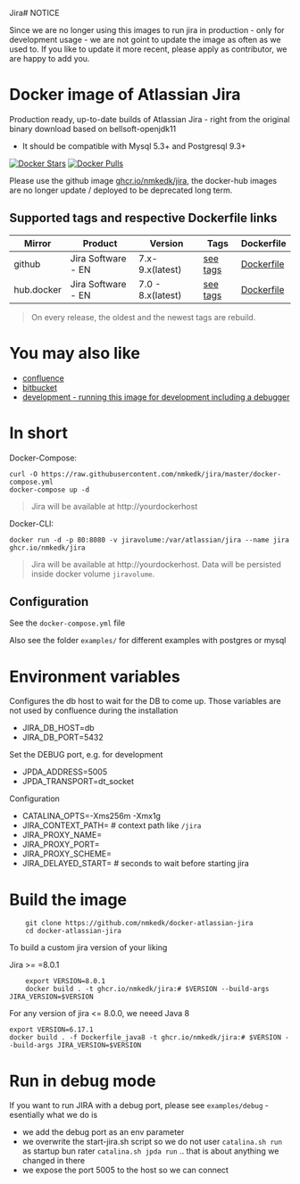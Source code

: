 Jira# NOTICE

Since we are no longer using this images to run jira in production - only for development usage - we are not goint to update the image as often as we used to.
If you like to update it more recent, please apply as contributor, we are happy to add you.

# Docker image of Atlassian Jira

Production ready, up-to-date builds of Atlassian Jira - right from the original binary download based on bellsoft-openjdk11

- It should be compatible with Mysql 5.3+ and Postgresql 9.3+

[![Docker Stars](https://img.shields.io/docker/stars/nmkedk/jira.svg)](https://hub.docker.com/r/nmkedk/jira/) [![Docker Pulls](https://img.shields.io/docker/pulls/nmkedk/jira.svg)](https://hub.docker.com/r/nmkedk/jira/)

Please use the github image [ghcr.io/nmkedk/jira](https://github.com/nmkedk/docker-atlassian-jira/pkgs/container/jira), the docker-hub images are no longer update / deployed to be deprecated long term.

## Supported tags and respective Dockerfile links

| Mirror     | Product            | Version          | Tags                                                       | Dockerfile                                                              |
| ---------- | ------------------ |------------------| ---------------------------------------------------------- | ----------------------------------------------------------------------- |
| github     | Jira Software - EN | 7.x-9.x(latest)  | [see tags](https://github.com/nmkedk/docker-atlassian-jira/pkgs/container/jira) | [Dockerfile](https://github.com/nmkedk/jira/blob/master/Dockerfile) |
| hub.docker | Jira Software - EN | 7.0 - 8.x(latest) | [see tags](https://hub.docker.com/r/nmkedk/jira/tags/) | [Dockerfile](https://github.com/nmkedk/jira/blob/master/Dockerfile) |

> On every release, the oldest and the newest tags are rebuild.

# You may also like

- [confluence](https://github.com/nmkedk/docker-atlassian-confluence)
- [bitbucket](https://github.com/nmkedk/docker-atlassian-bitbucket)
- [development - running this image for development including a debugger](https://github.com/nmkedk/docker-atlassian-jira/tree/master/examples/debug)

# In short

Docker-Compose:

```
curl -O https://raw.githubusercontent.com/nmkedk/jira/master/docker-compose.yml
docker-compose up -d
```

> Jira will be available at http://yourdockerhost

Docker-CLI:

```
docker run -d -p 80:8080 -v jiravolume:/var/atlassian/jira --name jira ghcr.io/nmkedk/jira
```

> Jira will be available at http://yourdockerhost. Data will be persisted inside docker volume `jiravolume`.

## Configuration

See the `docker-compose.yml` file

Also see the folder `examples/` for different examples with postgres or mysql

# Environment variables

Configures the db host to wait for the DB to come up. Those variables are not used by confluence during the installation

- JIRA_DB_HOST=db
- JIRA_DB_PORT=5432

Set the DEBUG port, e.g. for development

- JPDA_ADDRESS=5005
- JPDA_TRANSPORT=dt_socket

Configuration

- CATALINA_OPTS=-Xms256m -Xmx1g
- JIRA_CONTEXT_PATH= # context path like `/jira`
- JIRA_PROXY_NAME=
- JIRA_PROXY_PORT=
- JIRA_PROXY_SCHEME=
- JIRA_DELAYED_START= # seconds to wait before starting jira

# Build the image

```
    git clone https://github.com/nmkedk/docker-atlassian-jira
    cd docker-atlassian-jira
```

To build a custom jira version of your liking

Jira >= =8.0.1

```
    export VERSION=8.0.1
    docker build . -t ghcr.io/nmkedk/jira:# $VERSION --build-args JIRA_VERSION=$VERSION
```

For any version of jira <= 8.0.0, we neeed Java 8

    export VERSION=6.17.1
    docker build . -f Dockerfile_java8 -t ghcr.io/nmkedk/jira:# $VERSION --build-args JIRA_VERSION=$VERSION

# Run in debug mode

If you want to run JIRA with a debug port, please see `examples/debug` - esentially what we do is

- we add the debug port as an env parameter
- we overwrite the start-jira.sh script so we do not user `catalina.sh run` as startup bun rater `catalina.sh jpda run` .. that is about anything we changed in there
- we expose the port 5005 to the host so we can connect
